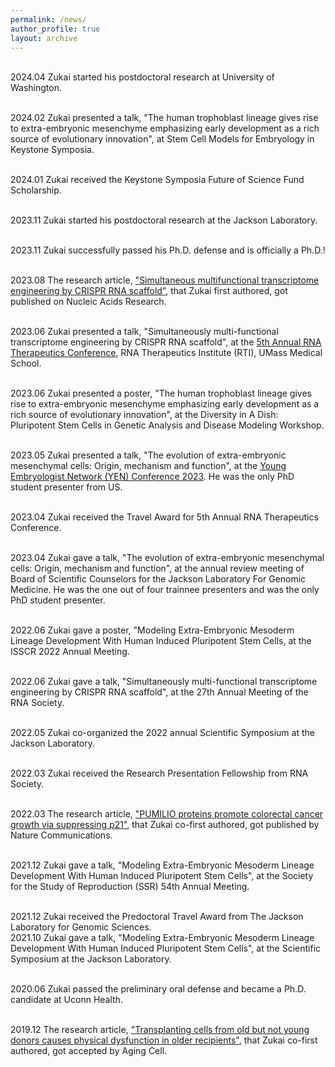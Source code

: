 ```yaml
---
permalink: /news/
author_profile: true
layout: archive
---
```

<br>2024.04 Zukai started his postdoctoral research at University of Washington. 

<br>2024.02 Zukai presented a talk, "The human trophoblast lineage gives rise to extra-embryonic mesenchyme emphasizing early development as a rich source of evolutionary innovation", at Stem Cell Models for Embryology in Keystone Symposia.

<br>2024.01 Zukai received the Keystone Symposia Future of Science Fund Scholarship.

<br>2023.11 Zukai started his postdoctoral research at the Jackson Laboratory. 

<br>2023.11 Zukai successfully passed his Ph.D. defense and is officially a Ph.D.!

<br>2023.08 The research article, ["Simultaneous multifunctional transcriptome engineering by CRISPR RNA scaffold"](https://doi.org/10.1093/nar/gkad547), that Zukai first authored, got published on Nucleic Acids Research.

<br>2023.06 Zukai presented a talk, "Simultaneously multi-functional transcriptome engineering by CRISPR RNA scaffold", at the [5th Annual RNA Therapeutics Conference](https://www.umassmed.edu/rti/rnaworld/meetings-conferences/rnatx-2023/), RNA Therapeutics Institute (RTI), UMass Medical School. 

<br>2023.06 Zukai presented a poster, "The human trophoblast lineage gives rise to extra-embryonic mesenchyme emphasizing early development as a rich source of evolutionary innovation", at the Diversity in A Dish: Pluripotent Stem Cells in Genetic Analysis and Disease Modeling Workshop.

<br>2023.05 Zukai presented a talk, "The evolution of extra-embryonic mesenchymal cells: Origin, mechanism and function", at the [Young Embryologist Network (YEN) Conference 2023](https://www.youngembryologists.org/yen-2023/). He was the only PhD student presenter from US.

<br>2023.04 Zukai received the Travel Award for 5th Annual RNA Therapeutics Conference.

<br>2023.04 Zukai gave a talk, "The evolution of extra-embryonic mesenchymal cells: Origin, mechanism and function", at the annual review meeting of Board of Scientific Counselors for the Jackson Laboratory For Genomic Medicine. He was the one out of four trainnee presenters and was the only PhD student presenter.

<br>2022.06 Zukai gave a poster, "Modeling Extra-Embryonic Mesoderm Lineage Development With Human Induced Pluripotent Stem Cells, at the ISSCR 2022 Annual Meeting.

<br>2022.06 Zukai gave a talk, "Simultaneously multi-functional transcriptome engineering by CRISPR RNA scaffold", at the 27th Annual Meeting of the RNA Society.

<br>2022.05 Zukai co-organized the 2022 annual Scientific Symposium at the Jackson Laboratory.

<br>2022.03 Zukai received the Research Presentation Fellowship from RNA Society.

<br>2022.03 The research article, ["PUMILIO proteins promote colorectal cancer growth via suppressing p21"](https://doi.org/10.1038/s41467-022-29309-1), that Zukai co-first authored, got published by Nature Communications.

<br>2021.12 Zukai gave a talk, "Modeling Extra-Embryonic Mesoderm Lineage Development With Human Induced Pluripotent Stem Cells", at the Society for the Study of Reproduction (SSR) 54th Annual Meeting.

<br>2021.12 Zukai received the Predoctoral Travel Award from The Jackson Laboratory for Genomic Sciences.
<br>2021.10 Zukai gave a talk, "Modeling Extra-Embryonic Mesoderm Lineage Development With Human Induced Pluripotent Stem Cells", at the Scientific Symposium at the Jackson Laboratory.

<br>2020.06 Zukai passed the preliminary oral defense and became a Ph.D. candidate at Uconn Health.

<br>2019.12 The research article, ["Transplanting cells from old but not young donors causes physical dysfunction in older recipients"](https://doi.org/10.1111/acel.13106), that Zukai co-first authored, got accepted by Aging Cell.
